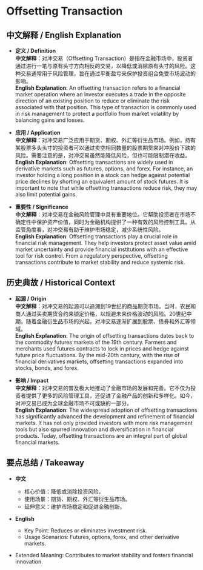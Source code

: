 # Offsetting Transaction

## 中文解释 / English Explanation

* **定义 / Definition**  
  **中文解释**：对冲交易（Offsetting Transaction）是指在金融市场中，投资者通过进行一笔与原有头寸方向相反的交易，以降低或消除原有头寸的风险。这种交易通常用于风险管理，旨在通过平衡盈亏来保护投资组合免受市场波动的影响。  
  **English Explanation**: An offsetting transaction refers to a financial market operation where an investor executes a trade in the opposite direction of an existing position to reduce or eliminate the risk associated with that position. This type of transaction is commonly used in risk management to protect a portfolio from market volatility by balancing gains and losses.

* **应用 / Application**  
  **中文解释**：对冲交易广泛应用于期货、期权、外汇等衍生品市场。例如，持有某股票多头头寸的投资者可以通过卖空相同数量的股票期货来对冲股价下跌的风险。需要注意的是，对冲交易虽然能降低风险，但也可能限制潜在收益。  
  **English Explanation**: Offsetting transactions are widely used in derivative markets such as futures, options, and forex. For instance, an investor holding a long position in a stock can hedge against potential price declines by shorting an equivalent amount of stock futures. It is important to note that while offsetting transactions reduce risk, they may also limit potential gains.

* **重要性 / Significance**  
  **中文解释**：对冲交易在金融风险管理中具有重要地位。它帮助投资者在市场不确定性中保护资产价值，同时为金融机构提供了一种有效的风险控制工具。从监管角度看，对冲交易有助于维护市场稳定，减少系统性风险。  
  **English Explanation**: Offsetting transactions play a crucial role in financial risk management. They help investors protect asset value amid market uncertainty and provide financial institutions with an effective tool for risk control. From a regulatory perspective, offsetting transactions contribute to market stability and reduce systemic risk.

## 历史典故 / Historical Context

* **起源 / Origin**  
  **中文解释**：对冲交易的起源可以追溯到19世纪的商品期货市场。当时，农民和商人通过买卖期货合约来锁定价格，以规避未来价格波动的风险。20世纪中期，随着金融衍生品市场的兴起，对冲交易逐渐扩展到股票、债券和外汇等领域。  
  **English Explanation**: The origin of offsetting transactions dates back to the commodity futures markets of the 19th century. Farmers and merchants used futures contracts to lock in prices and hedge against future price fluctuations. By the mid-20th century, with the rise of financial derivatives markets, offsetting transactions expanded into stocks, bonds, and forex.

* **影响 / Impact**  
  **中文解释**：对冲交易的普及极大地推动了金融市场的发展和完善。它不仅为投资者提供了更多的风险管理工具，还促进了金融产品的创新和多样化。如今，对冲交易已成为全球金融市场不可或缺的一部分。  
  **English Explanation**: The widespread adoption of offsetting transactions has significantly advanced the development and refinement of financial markets. It has not only provided investors with more risk management tools but also spurred innovation and diversification in financial products. Today, offsetting transactions are an integral part of global financial markets.

## 要点总结 / Takeaway

* **中文**  
  - 核心价值：降低或消除投资风险。
  - 使用场景：期货、期权、外汇等衍生品市场。
  - 延伸意义：维护市场稳定和促进金融创新。

* **English**  
  - Key Point: Reduces or eliminates investment risk.
  - Usage Scenarios: Futures, options, forex, and other derivative markets.
- Extended Meaning: Contributes to market stability and fosters financial innovation.